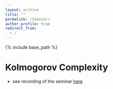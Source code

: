 ```yaml
---
layout: archive
title: ""
permalink: /Seminar/
author_profile: true
redirect_from:
  - /
---
```

{% include base_path %}

Kolmogorov Complexity
=====
* see recording of the seminar [here](https://www.bilibili.com/video/BV1NF9rYYETS/?vd_source=f3d27190d892d4bb12543b96f45d1cca)
